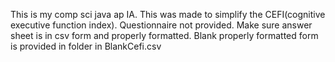 This is my comp sci java ap IA.
This was made to simplify the CEFI(cognitive executive function index).
Questionnaire not provided.
Make sure answer sheet is in csv form and properly formatted.
Blank properly formatted form is provided in folder in BlankCefi.csv